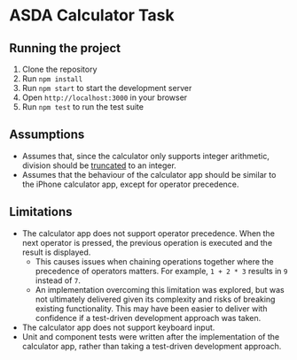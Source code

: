 # ASDA Calculator Task

## Running the project

1. Clone the repository
2. Run `npm install`
3. Run `npm start` to start the development server
4. Open `http://localhost:3000` in your browser
5. Run `npm test` to run the test suite

## Assumptions

- Assumes that, since the calculator only supports integer arithmetic, division should be [truncated](https://stackoverflow.com/a/19519244) to an integer.
- Assumes that the behaviour of the calculator app should be similar to the iPhone calculator app, except for operator precedence.

## Limitations

- The calculator app does not support operator precedence. When the next operator is pressed, the previous operation is executed and the result is displayed.
    - This causes issues when chaining operations together where the precedence of operators matters. For example, `1 + 2 * 3` results in `9` instead of `7`.
    - An implementation overcoming this limitation was explored, but was not ultimately delivered given its complexity and risks of breaking existing functionality. This may have been easier to deliver with confidence if a test-driven development approach was taken.
- The calculator app does not support keyboard input.
- Unit and component tests were written after the implementation of the calculator app, rather than taking a test-driven development approach.
